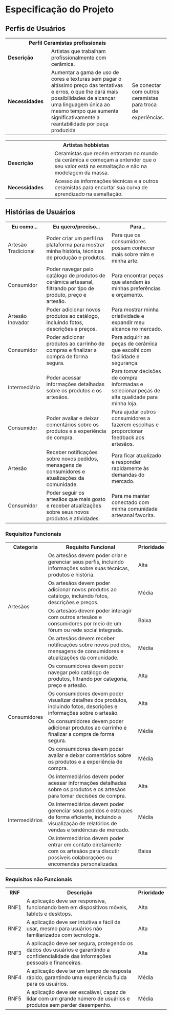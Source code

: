 # Especificação do Projeto

## Perfis de Usuários

<table>
<tbody>
<tr align=center>
<th colspan="2">Perfil Ceramistas profissionais </th>
</tr>
<tr>
<td width="150px"><b>Descrição</b></td>
<td width="600px">Artistas que trabalham profissionalmente com cerâmica.</td>
</tr>
<tr>
<td><b>Necessidades</b></td>
<td>Aumentar a gama de uso de cores e texturas sem pagar o altíssimo preço das tentativas e erros, o que lhe dará mais possibilidades de alcançar uma linguagem única ao mesmo tempo que aumenta significativamente a reantabilidade por peça produzida</td>
<td>Se conectar com outros ceramistas para troca de experiências.</td>
</tr>
</tbody>
</table>

<table>
<tbody>
<tr align=center>
<th colspan="2">Artistas hobbistas </th>
</tr>
<tr>
<td width="150px"><b>Descrição</b></td>
<td width="600px">Ceramistas que recém entraram no mundo da cerâmica e começam a entender que o seu valor está na esmaltação e não na modelagem da massa.</td>
</tr>
<tr>
<td><b>Necessidades</b></td>
<td>Acesso às informações técnicas e a outros ceramistas para encurtar sua curva de aprendizado na esmaltação.</td>
</tr>
</tbody>
</table>


## Histórias de Usuários

<table>
  <tr>
    <th>Eu como...</th>
    <th>Eu quero/preciso...</th>
    <th>Para...</th>
  </tr>
  <tr>
    <td>Artesão Tradicional</td>
    <td>Poder criar um perfil na plataforma para mostrar minha história, técnicas de produção e produtos.</td>
    <td>Para que os consumidores possam conhecer mais sobre mim e minha arte.</td>
  </tr>
  <tr>
    <td>Consumidor</td>
    <td>Poder navegar pelo catálogo de produtos de cerâmica artesanal, filtrando por tipo de produto, preço e artesão.</td>
    <td>Para encontrar peças que atendam às minhas preferências e orçamento.</td>
  </tr>
  <tr>
    <td>Artesão Inovador</td>
    <td>Poder adicionar novos produtos ao catálogo, incluindo fotos, descrições e preços.</td>
    <td>Para mostrar minha criatividade e expandir meu alcance no mercado.</td>
  </tr>
  <tr>
    <td>Consumidor</td>
    <td>Poder adicionar produtos ao carrinho de compras e finalizar a compra de forma segura.</td>
    <td>Para adquirir as peças de cerâmica que escolhi com facilidade e segurança.</td>
  </tr>
  <tr>
    <td>Intermediário</td>
    <td>Poder acessar informações detalhadas sobre os produtos e os artesãos.</td>
    <td>Para tomar decisões de compra informadas e selecionar peças de alta qualidade para minha loja.</td>
  </tr>
  <tr>
    <td>Consumidor</td>
    <td>Poder avaliar e deixar comentários sobre os produtos e a experiência de compra.</td>
    <td>Para ajudar outros consumidores a fazerem escolhas e proporcionar feedback aos artesãos.</td>
  </tr>
  <tr>
    <td>Artesão</td>
    <td>Receber notificações sobre novos pedidos, mensagens de consumidores e atualizações da comunidade.</td>
    <td>Para ficar atualizado e responder rapidamente às demandas do mercado.</td>
  </tr>
  <tr>
    <td>Consumidor</td>
    <td>Poder seguir os artesãos que mais gosto e receber atualizações sobre seus novos produtos e atividades.</td>
    <td>Para me manter conectado com minha comunidade artesanal favorita.</td>
  </tr>
</table>

### Requisitos Funcionais


<table>
  <tr>
    <th>Categoria</th>
    <th>Requisito Funcional</th>
    <th>Prioridade</th>
  </tr>
  <tr>
    <td rowspan="4">Artesãos</td>
    <td>Os artesãos devem poder criar e gerenciar seus perfis, incluindo informações sobre suas técnicas, produtos e história.</td>
    <td>Alta</td>
  </tr>
  <tr>
    <td>Os artesãos devem poder adicionar novos produtos ao catálogo, incluindo fotos, descrições e preços.</td>
    <td>Média</td>
  </tr>
  <tr>
    <td>Os artesãos devem poder interagir com outros artesãos e consumidores por meio de um fórum ou rede social integrada.</td>
    <td>Baixa</td>
  </tr>
  <tr>
    <td>Os artesãos devem receber notificações sobre novos pedidos, mensagens de consumidores e atualizações da comunidade.</td>
    <td>Média</td>
  </tr>
  <tr>
    <td rowspan="4">Consumidores</td>
    <td>Os consumidores devem poder navegar pelo catálogo de produtos, filtrando por categoria, preço e artesão.</td>
    <td>Alta</td>
  </tr>
  <tr>
    <td>Os consumidores devem poder visualizar detalhes dos produtos, incluindo fotos, descrições e informações sobre o artesão.</td>
    <td>Alta</td>
  </tr>
  <tr>
    <td>Os consumidores devem poder adicionar produtos ao carrinho e finalizar a compra de forma segura.</td>
    <td>Média</td>
  </tr>
  <tr>
    <td>Os consumidores devem poder avaliar e deixar comentários sobre os produtos e a experiência de compra.</td>
    <td>Média</td>
  </tr>
  <tr>
    <td rowspan="3">Intermediários</td>
    <td>Os intermediários devem poder acessar informações detalhadas sobre os produtos e os artesãos para tomar decisões de compra.</td>
    <td>Alta</td>
  </tr>
  <tr>
    <td>Os intermediários devem poder gerenciar seus pedidos e estoques de forma eficiente, incluindo a visualização de relatórios de vendas e tendências de mercado.</td>
    <td>Média</td>
  </tr>
  <tr>
    <td>Os intermediários devem poder entrar em contato diretamente com os artesãos para discutir possíveis colaborações ou encomendas personalizadas.</td>
    <td>Baixa</td>
  </tr>
</table>



### Requisitos não Funcionais


<table>
  <tr>
    <th>RNF</th>
    <th>Descrição</th>
    <th>Prioridade</th>
  </tr>
  <tr>
    <td>RNF1</td>
    <td>A aplicação deve ser responsiva, funcionando bem em dispositivos móveis, tablets e desktops.</td>
    <td>Alta</td>
  </tr>
  <tr>
    <td>RNF2</td>
    <td>A aplicação deve ser intuitiva e fácil de usar, mesmo para usuários não familiarizados com tecnologia.</td>
    <td>Alta</td>
  </tr>
  <tr>
    <td>RNF3</td>
    <td>A aplicação deve ser segura, protegendo os dados dos usuários e garantindo a confidencialidade das informações pessoais e financeiras.</td>
    <td>Alta</td>
  </tr>
  <tr>
    <td>RNF4</td>
    <td>A aplicação deve ter um tempo de resposta rápido, garantindo uma experiência fluida para os usuários.</td>
    <td>Média</td>
  </tr>
  <tr>
    <td>RNF5</td>
    <td>A aplicação deve ser escalável, capaz de lidar com um grande número de usuários e produtos sem perder desempenho.</td>
    <td>Média</td>
  </tr>
</table>


